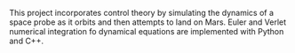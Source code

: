 This project incorporates control theory by simulating the dynamics of a space probe as it orbits and then attempts to land on Mars. Euler and Verlet numerical integration fo dynamical equations are implemented with Python and C++. 
